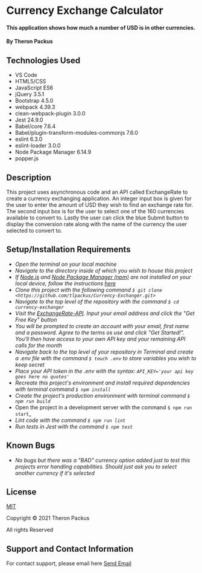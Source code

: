 # Currency Exchange Calculator

#### This application shows how much a number of USD is in other currencies.

#### By Theron Packus

## Technologies Used

* VS Code
* HTML5/CSS
* JavaScript ES6
* jQuery 3.5.1
* Bootstrap 4.5.0
* webpack 4.39.3
* clean-webpack-plugin 3.0.0
* Jest 24.9.0
* Babel/core 7.6.4
* Babel/plugin-transform-modules-commonjs 7.6.0
* eslint 6.3.0
* eslint-loader 3.0.0
* Node Package Manager 6.14.9
* popper.js

## Description

This project uses asynchronous code and an API called ExchangeRate to create a currency exchanging application. An integer input box is given for the user to enter the amount of USD they wish to find an exchange rate for. The second input box is for the user to select one of the 160 currencies available to convert to. Lastly the user can click the blue Submit button to display the conversion rate along with the name of the currency the user selected to convert to.

## Setup/Installation Requirements

* _Open the terminal on your local machine_
* _Navigate to the directory inside of which you wish to house this project_
* _If [Node.js](https://nodejs.org/en/) and [Node Package Manager (npm)](https://www.npmjs.com/) are not installed on your local device, follow the instructions [here](https://www.learnhowtoprogram.com/intermediate-javascript/getting-started-with-javascript/installing-node-js)_
* _Clone this project with the following command  `$ git clone <https://github.com/tlpackus/Currency-Exchanger.git>`_
* _Navigate to the top level of the repository with the command `$ cd currency-exchanger`_
* _Visit the [ExchangeRate-API](https://www.exchangerate-api.com/). Input your email address and click the "Get Free Key" button_
* _You will be prompted to create an account with your email, first name and a password. Agree to the terms os use and click "Get Started!". You'll then have access to your own API key and your remaining API calls for the month_
* _Navigate back to the top level of your repository in Terminal and create a .env file with the command `$ touch .env` to store variables you wish to keep secret_
* _Place your API token in the .env with the syntax: `API_KEY='your api key goes here no quotes'`_
* _Recreate this project's environment and install required dependencies with terminal command `$ npm install`_
* _Create the project's production environment with terminal command `$ npm run build`_
* Open the project in a development server with the command `$ npm run start`_
* _Lint code with the command `$ npm run lint`_
* _Run tests in Jest with the command `$ npm test`_

## Known Bugs

* _No bugs but there was a "BAD" currency option added just to test this projects error handling capabilities. Should just ask you to select another currency if it's selected_

## License

[MIT](LICENSE.txt)

Copyright © 2021 Theron Packus

All rights Reserved

## Support and Contact Information

For contact support, please email here <a href = "mailto: tlpackus@gamil.com">Send Email</a>

